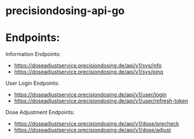 # precisiondosing-api-go

# Endpoints:

Information Endpoints:

- https://doseadjustservice.precisiondosing.de/api/v1/sys/info
- https://doseadjustservice.precisiondosing.de/api/v1/sys/ping

User Login Endpoints:

- https://doseadjustservice.precisiondosing.de/api/v1/user/login
- https://doseadjustservice.precisiondosing.de/api/v1/user/refresh-token

Dose Adjustment Endpoints:

- https://doseadjustservice.precisiondosing.de/api/v1/dose/precheck
- https://doseadjustservice.precisiondosing.de/api/v1/dose/adjust
